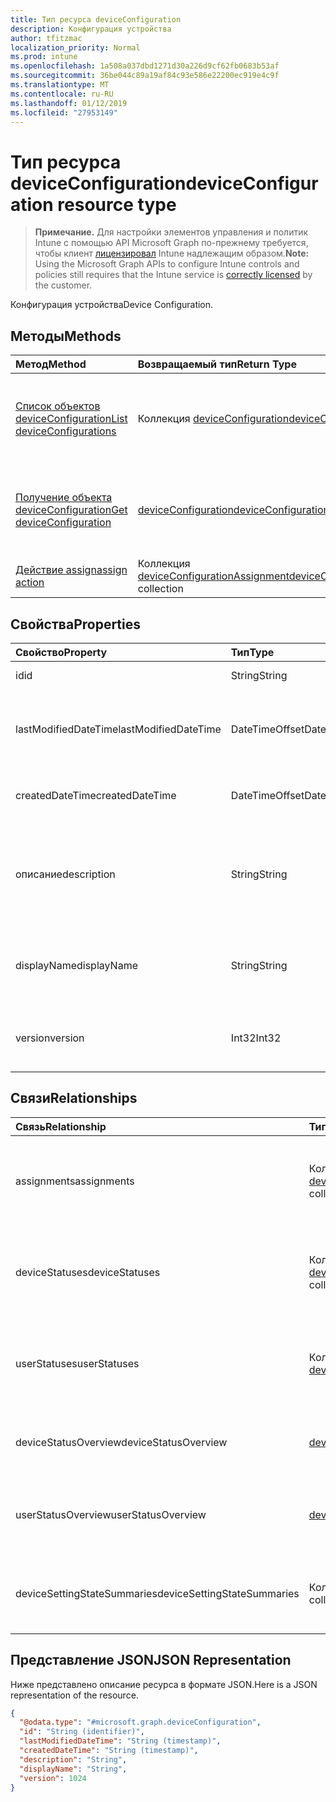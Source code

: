 ```yaml
---
title: Тип ресурса deviceConfiguration
description: Конфигурация устройства
author: tfitzmac
localization_priority: Normal
ms.prod: intune
ms.openlocfilehash: 1a508a037dbd1271d30a226d9cf62fb0683b53af
ms.sourcegitcommit: 36be044c89a19af84c93e586e22200ec919e4c9f
ms.translationtype: MT
ms.contentlocale: ru-RU
ms.lasthandoff: 01/12/2019
ms.locfileid: "27953149"
---
```

# <a name="deviceconfiguration-resource-type"></a><span data-ttu-id="8eb49-103">Тип ресурса deviceConfiguration</span><span class="sxs-lookup"><span data-stu-id="8eb49-103">deviceConfiguration resource type</span></span>

> <span data-ttu-id="8eb49-104">**Примечание.** Для настройки элементов управления и политик Intune с помощью API Microsoft Graph по-прежнему требуется, чтобы клиент [лицензировал](https://go.microsoft.com/fwlink/?linkid=839381) Intune надлежащим образом.</span><span class="sxs-lookup"><span data-stu-id="8eb49-104">**Note:** Using the Microsoft Graph APIs to configure Intune controls and policies still requires that the Intune service is [correctly licensed](https://go.microsoft.com/fwlink/?linkid=839381) by the customer.</span></span>

<span data-ttu-id="8eb49-105">Конфигурация устройства</span><span class="sxs-lookup"><span data-stu-id="8eb49-105">Device Configuration.</span></span>
## <a name="methods"></a><span data-ttu-id="8eb49-106">Методы</span><span class="sxs-lookup"><span data-stu-id="8eb49-106">Methods</span></span>
|<span data-ttu-id="8eb49-107">Метод</span><span class="sxs-lookup"><span data-stu-id="8eb49-107">Method</span></span>|<span data-ttu-id="8eb49-108">Возвращаемый тип</span><span class="sxs-lookup"><span data-stu-id="8eb49-108">Return Type</span></span>|<span data-ttu-id="8eb49-109">Описание</span><span class="sxs-lookup"><span data-stu-id="8eb49-109">Description</span></span>|
|:---|:---|:---|
|[<span data-ttu-id="8eb49-110">Список объектов deviceConfiguration</span><span class="sxs-lookup"><span data-stu-id="8eb49-110">List deviceConfigurations</span></span>](../api/intune-deviceconfig-deviceconfiguration-list.md)|<span data-ttu-id="8eb49-111">Коллекция [deviceConfiguration](../resources/intune-deviceconfig-deviceconfiguration.md)</span><span class="sxs-lookup"><span data-stu-id="8eb49-111">[deviceConfiguration](../resources/intune-deviceconfig-deviceconfiguration.md) collection</span></span>|<span data-ttu-id="8eb49-112">Список свойств и связей объектов [deviceConfiguration](../resources/intune-deviceconfig-deviceconfiguration.md).</span><span class="sxs-lookup"><span data-stu-id="8eb49-112">List properties and relationships of the [deviceConfiguration](../resources/intune-deviceconfig-deviceconfiguration.md) objects.</span></span>|
|[<span data-ttu-id="8eb49-113">Получение объекта deviceConfiguration</span><span class="sxs-lookup"><span data-stu-id="8eb49-113">Get deviceConfiguration</span></span>](../api/intune-deviceconfig-deviceconfiguration-get.md)|[<span data-ttu-id="8eb49-114">deviceConfiguration</span><span class="sxs-lookup"><span data-stu-id="8eb49-114">deviceConfiguration</span></span>](../resources/intune-deviceconfig-deviceconfiguration.md)|<span data-ttu-id="8eb49-115">Чтение свойств и связей объекта [deviceConfiguration](../resources/intune-deviceconfig-deviceconfiguration.md).</span><span class="sxs-lookup"><span data-stu-id="8eb49-115">Read properties and relationships of the [deviceConfiguration](../resources/intune-deviceconfig-deviceconfiguration.md) object.</span></span>|
|[<span data-ttu-id="8eb49-116">Действие assign</span><span class="sxs-lookup"><span data-stu-id="8eb49-116">assign action</span></span>](../api/intune-deviceconfig-deviceconfiguration-assign.md)|<span data-ttu-id="8eb49-117">Коллекция [deviceConfigurationAssignment](../resources/intune-deviceconfig-deviceconfigurationassignment.md)</span><span class="sxs-lookup"><span data-stu-id="8eb49-117">[deviceConfigurationAssignment](../resources/intune-deviceconfig-deviceconfigurationassignment.md) collection</span></span>|<span data-ttu-id="8eb49-118">Н/Д</span><span class="sxs-lookup"><span data-stu-id="8eb49-118">Not yet documented</span></span>|

## <a name="properties"></a><span data-ttu-id="8eb49-119">Свойства</span><span class="sxs-lookup"><span data-stu-id="8eb49-119">Properties</span></span>
|<span data-ttu-id="8eb49-120">Свойство</span><span class="sxs-lookup"><span data-stu-id="8eb49-120">Property</span></span>|<span data-ttu-id="8eb49-121">Тип</span><span class="sxs-lookup"><span data-stu-id="8eb49-121">Type</span></span>|<span data-ttu-id="8eb49-122">Описание</span><span class="sxs-lookup"><span data-stu-id="8eb49-122">Description</span></span>|
|:---|:---|:---|
|<span data-ttu-id="8eb49-123">id</span><span class="sxs-lookup"><span data-stu-id="8eb49-123">id</span></span>|<span data-ttu-id="8eb49-124">String</span><span class="sxs-lookup"><span data-stu-id="8eb49-124">String</span></span>|<span data-ttu-id="8eb49-125">Ключ объекта.</span><span class="sxs-lookup"><span data-stu-id="8eb49-125">Key of the entity.</span></span>|
|<span data-ttu-id="8eb49-126">lastModifiedDateTime</span><span class="sxs-lookup"><span data-stu-id="8eb49-126">lastModifiedDateTime</span></span>|<span data-ttu-id="8eb49-127">DateTimeOffset</span><span class="sxs-lookup"><span data-stu-id="8eb49-127">DateTimeOffset</span></span>|<span data-ttu-id="8eb49-128">Дата и время последнего изменения объекта.</span><span class="sxs-lookup"><span data-stu-id="8eb49-128">DateTime the object was last modified.</span></span>|
|<span data-ttu-id="8eb49-129">createdDateTime</span><span class="sxs-lookup"><span data-stu-id="8eb49-129">createdDateTime</span></span>|<span data-ttu-id="8eb49-130">DateTimeOffset</span><span class="sxs-lookup"><span data-stu-id="8eb49-130">DateTimeOffset</span></span>|<span data-ttu-id="8eb49-131">Дата и время создания объекта.</span><span class="sxs-lookup"><span data-stu-id="8eb49-131">DateTime the object was created.</span></span>|
|<span data-ttu-id="8eb49-132">описание</span><span class="sxs-lookup"><span data-stu-id="8eb49-132">description</span></span>|<span data-ttu-id="8eb49-133">String</span><span class="sxs-lookup"><span data-stu-id="8eb49-133">String</span></span>|<span data-ttu-id="8eb49-134">Указанное администратором описание конфигурации устройства.</span><span class="sxs-lookup"><span data-stu-id="8eb49-134">Admin provided description of the Device Configuration.</span></span>|
|<span data-ttu-id="8eb49-135">displayName</span><span class="sxs-lookup"><span data-stu-id="8eb49-135">displayName</span></span>|<span data-ttu-id="8eb49-136">String</span><span class="sxs-lookup"><span data-stu-id="8eb49-136">String</span></span>|<span data-ttu-id="8eb49-137">Указанное администратором имя конфигурации устройства.</span><span class="sxs-lookup"><span data-stu-id="8eb49-137">Admin provided name of the device configuration.</span></span>|
|<span data-ttu-id="8eb49-138">version</span><span class="sxs-lookup"><span data-stu-id="8eb49-138">version</span></span>|<span data-ttu-id="8eb49-139">Int32</span><span class="sxs-lookup"><span data-stu-id="8eb49-139">Int32</span></span>|<span data-ttu-id="8eb49-140">Версия конфигурации устройства.</span><span class="sxs-lookup"><span data-stu-id="8eb49-140">Version of the device configuration.</span></span>|

## <a name="relationships"></a><span data-ttu-id="8eb49-141">Связи</span><span class="sxs-lookup"><span data-stu-id="8eb49-141">Relationships</span></span>
|<span data-ttu-id="8eb49-142">Связь</span><span class="sxs-lookup"><span data-stu-id="8eb49-142">Relationship</span></span>|<span data-ttu-id="8eb49-143">Тип</span><span class="sxs-lookup"><span data-stu-id="8eb49-143">Type</span></span>|<span data-ttu-id="8eb49-144">Описание</span><span class="sxs-lookup"><span data-stu-id="8eb49-144">Description</span></span>|
|:---|:---|:---|
|<span data-ttu-id="8eb49-145">assignments</span><span class="sxs-lookup"><span data-stu-id="8eb49-145">assignments</span></span>|<span data-ttu-id="8eb49-146">Коллекция [deviceConfigurationAssignment](../resources/intune-deviceconfig-deviceconfigurationassignment.md)</span><span class="sxs-lookup"><span data-stu-id="8eb49-146">[deviceConfigurationAssignment](../resources/intune-deviceconfig-deviceconfigurationassignment.md) collection</span></span>|<span data-ttu-id="8eb49-147">Список назначений для профиля конфигурации устройства.</span><span class="sxs-lookup"><span data-stu-id="8eb49-147">The list of assignments for the device configuration profile.</span></span>|
|<span data-ttu-id="8eb49-148">deviceStatuses</span><span class="sxs-lookup"><span data-stu-id="8eb49-148">deviceStatuses</span></span>|<span data-ttu-id="8eb49-149">Коллекция [deviceConfigurationDeviceStatus](../resources/intune-deviceconfig-deviceconfigurationdevicestatus.md)</span><span class="sxs-lookup"><span data-stu-id="8eb49-149">[deviceConfigurationDeviceStatus](../resources/intune-deviceconfig-deviceconfigurationdevicestatus.md) collection</span></span>|<span data-ttu-id="8eb49-150">Состояние установки конфигурации для каждого устройства.</span><span class="sxs-lookup"><span data-stu-id="8eb49-150">Device configuration installation status by device.</span></span>|
|<span data-ttu-id="8eb49-151">userStatuses</span><span class="sxs-lookup"><span data-stu-id="8eb49-151">userStatuses</span></span>|<span data-ttu-id="8eb49-152">Коллекция [deviceConfigurationUserStatus](../resources/intune-deviceconfig-deviceconfigurationuserstatus.md)</span><span class="sxs-lookup"><span data-stu-id="8eb49-152">[deviceConfigurationUserStatus](../resources/intune-deviceconfig-deviceconfigurationuserstatus.md) collection</span></span>|<span data-ttu-id="8eb49-153">Состояние установки конфигурации устройства пользователем.</span><span class="sxs-lookup"><span data-stu-id="8eb49-153">Device configuration installation status by user.</span></span>|
|<span data-ttu-id="8eb49-154">deviceStatusOverview</span><span class="sxs-lookup"><span data-stu-id="8eb49-154">deviceStatusOverview</span></span>|[<span data-ttu-id="8eb49-155">deviceConfigurationDeviceOverview</span><span class="sxs-lookup"><span data-stu-id="8eb49-155">deviceConfigurationDeviceOverview</span></span>](../resources/intune-deviceconfig-deviceconfigurationdeviceoverview.md)|<span data-ttu-id="8eb49-156">Обзор состояния конфигураций устройств</span><span class="sxs-lookup"><span data-stu-id="8eb49-156">Device Configuration devices status overview</span></span>|
|<span data-ttu-id="8eb49-157">userStatusOverview</span><span class="sxs-lookup"><span data-stu-id="8eb49-157">userStatusOverview</span></span>|[<span data-ttu-id="8eb49-158">deviceConfigurationUserOverview</span><span class="sxs-lookup"><span data-stu-id="8eb49-158">deviceConfigurationUserOverview</span></span>](../resources/intune-deviceconfig-deviceconfigurationuseroverview.md)|<span data-ttu-id="8eb49-159">Обзор состояния конфигураций устройств по пользователям</span><span class="sxs-lookup"><span data-stu-id="8eb49-159">Device Configuration users status overview</span></span>|
|<span data-ttu-id="8eb49-160">deviceSettingStateSummaries</span><span class="sxs-lookup"><span data-stu-id="8eb49-160">deviceSettingStateSummaries</span></span>|<span data-ttu-id="8eb49-161">Коллекция [settingStateDeviceSummary](../resources/intune-deviceconfig-settingstatedevicesummary.md)</span><span class="sxs-lookup"><span data-stu-id="8eb49-161">[settingStateDeviceSummary](../resources/intune-deviceconfig-settingstatedevicesummary.md) collection</span></span>|<span data-ttu-id="8eb49-162">Сводка по состоянию параметров конфигурации устройств</span><span class="sxs-lookup"><span data-stu-id="8eb49-162">Device Configuration Setting State Device Summary</span></span>|

## <a name="json-representation"></a><span data-ttu-id="8eb49-163">Представление JSON</span><span class="sxs-lookup"><span data-stu-id="8eb49-163">JSON Representation</span></span>
<span data-ttu-id="8eb49-164">Ниже представлено описание ресурса в формате JSON.</span><span class="sxs-lookup"><span data-stu-id="8eb49-164">Here is a JSON representation of the resource.</span></span>
<!-- {
  "blockType": "resource",
  "keyProperty": "id",
  "@odata.type": "microsoft.graph.deviceConfiguration"
}
-->
``` json
{
  "@odata.type": "#microsoft.graph.deviceConfiguration",
  "id": "String (identifier)",
  "lastModifiedDateTime": "String (timestamp)",
  "createdDateTime": "String (timestamp)",
  "description": "String",
  "displayName": "String",
  "version": 1024
}
```



